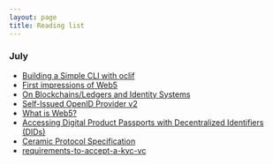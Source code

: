 ```yaml
---
layout: page
title: Reading list
---
```


### July 
- [ Building a Simple CLI with oclif](https://hackernoon.com/building-a-simple-cli-with-oclif) <br />
- [ First impressions of Web5](https://educatedguesswork.org/posts/web5-first-impressions/) <br />
- [ On Blockchains/Ledgers and Identity Systems](https://educatedguesswork.org/posts/blockchain-identity/) <br />
- [ Self-Issued OpenID Provider v2](https://openid.net/specs/openid-connect-self-issued-v2-1_0.html) <br />
- [ What is Web5?](https://developer.tbd.website/blog/what-is-web5/) <br />
- [ Accessing Digital Product Passports with Decentralized Identifiers (DIDs)](https://medium.com/spherity/accessing-digital-product-passports-with-decentralized-identifiers-dids-175ca455cee3) <br />
- [ Ceramic Protocol Specification](https://github.com/ceramicnetwork/ceramic/blob/main/SPECIFICATION.md#ceramic-protocol-specification) <br />
- [ requirements-to-accept-a-kyc-vc ](https://github.com/TBD54566975/credentials-working-group/blob/main/work_items/kyc-vcs/requirements-to-accept-a-kyc-vc.md) <br />